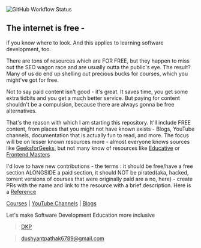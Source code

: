 ![GitHub Workflow Status](https://img.shields.io/github/workflow/status/dkp1903/freesources/CI?style=plastic)

## The internet is free - 
if you know where to look. And this applies to learning software development, too.

There are tons of resources which are FOR FREE, but they happen to miss out the SEO wagon race and are usually outta the public's eye. The result? Many of us do end up shelling out
precious bucks for courses, which you might've got for free.

Not to say paid content isn't good - it's great. It saves time, you get some extra tidbits and you get a much better service. But paying for content shouldn't be a compulsion, because
there are always gonna be free alternatives.

That's the reason with which I am starting this repository. It'll include FREE content, from places that you might not have known exists - Blogs, YouTube channels, documentation that 
is actually fun to read, and more. The focus will be on lesser known resources more - almost everyone knows sources like [GeeksforGeeks](https://geeksforgeeks.org), but not many know of resources like [Educative](https://www.educative.io/unlimited?aff=xk40) or [Frontend Masters](https://frontendmasters.com)

I'd love to have new contributions - the terms : it should be free/have a free section ALONGSIDE a paid section, it should NOT be pirated(aka, hacked, torrent versions of courses that were originally paid are a no, here) - create PRs with the name and link to the resource with a brief description. Here is a [Reference](https://github.com/dkp1903/freesources/blob/main/Courses.md)

[Courses](https://github.com/dkp1903/freesources/blob/main/Courses.md) | [YouTube Channels](https://github.com/dkp1903/freesources/blob/main/YouTube.md) | [Blogs](https://github.com/dkp1903/freesources/blob/main/Blog.md)

Let's make Software Development Education more inclusive 
  
> [DKP](https://dkp.today)
   
> dushyantpathak6789@gmail.com
